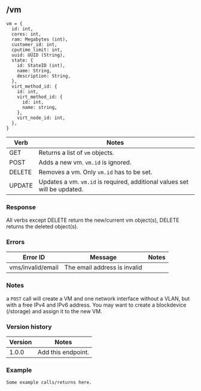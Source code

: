 ## /vm

```
vm = {
  id: int,
  cores: int,
  ram: Megabytes (int),
  customer_id: int,
  cputime_limit: int,
  uuid: UUID (String),
  state: {
    id: StateID (int),
    name: String,
    description: String,
  },
  virt_method_id: {
    id: int,
    virt_method_id: {
      id: int,
      name: string,
    },
    virt_node_id: int,
  },
}
```

| Verb | Notes |
|------|-------|
| GET  | Returns a list of `vm` objects. |
| POST | Adds a new vm. `vm.id` is ignored. |
| DELETE | Removes a vm. Only `vm.id` has to be set. |
| UPDATE | Updates a vm. `vm.id` is required, additional values set will be updated. |

### Response

All verbs except DELETE return the new/current vm object(s), DELETE returns the deleted object(s).

### Errors

| Error ID | Message | Notes |
|----------|---------|-------|
| vms/invalid/email | The email address is invalid | |

### Notes

a `POST` call will create a VM and one network interface without a VLAN, but with a free IPv4 and IPv6 address. You may want to create a blockdevice (/storage) and assign it to the new VM.

### Version history

| Version | Notes |
|---------|-------|
| 1.0.0 | Add this endpoint. |

### Example

```
Some example calls/returns here.
```
